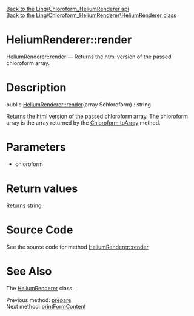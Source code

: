 [Back to the Ling/Chloroform_HeliumRenderer api](https://github.com/lingtalfi/Chloroform_HeliumRenderer/blob/master/doc/api/Ling/Chloroform_HeliumRenderer.md)<br>
[Back to the Ling\Chloroform_HeliumRenderer\HeliumRenderer class](https://github.com/lingtalfi/Chloroform_HeliumRenderer/blob/master/doc/api/Ling/Chloroform_HeliumRenderer/HeliumRenderer.md)


HeliumRenderer::render
================



HeliumRenderer::render — Returns the html version of the passed chloroform array.




Description
================


public [HeliumRenderer::render](https://github.com/lingtalfi/Chloroform_HeliumRenderer/blob/master/doc/api/Ling/Chloroform_HeliumRenderer/HeliumRenderer/render.md)(array $chloroform) : string




Returns the html version of the passed chloroform array.
The chloroform array is the array returned by the [Chloroform toArray](https://github.com/lingtalfi/Chloroform/blob/master/doc/api/Ling/Chloroform/Form/Chloroform/toArray.md) method.




Parameters
================


- chloroform

    


Return values
================

Returns string.








Source Code
===========
See the source code for method [HeliumRenderer::render](https://github.com/lingtalfi/Chloroform_HeliumRenderer/blob/master/HeliumRenderer.php#L211-L252)


See Also
================

The [HeliumRenderer](https://github.com/lingtalfi/Chloroform_HeliumRenderer/blob/master/doc/api/Ling/Chloroform_HeliumRenderer/HeliumRenderer.md) class.

Previous method: [prepare](https://github.com/lingtalfi/Chloroform_HeliumRenderer/blob/master/doc/api/Ling/Chloroform_HeliumRenderer/HeliumRenderer/prepare.md)<br>Next method: [printFormContent](https://github.com/lingtalfi/Chloroform_HeliumRenderer/blob/master/doc/api/Ling/Chloroform_HeliumRenderer/HeliumRenderer/printFormContent.md)<br>

